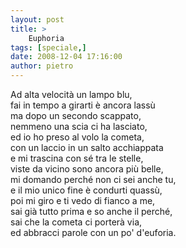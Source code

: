 ```yaml
---
layout: post
title: >
    Euphoria
tags: [speciale,]
date: 2008-12-04 17:16:00
author: pietro
---
```

Ad alta velocità un lampo blu,<br/>fai in tempo a girarti è ancora lassù<br/>ma dopo un secondo scappato,<br/>nemmeno una scia ci ha lasciato,<br/>ed io ho preso al volo la cometa,<br/>con un laccio in un salto acchiappata<br/>e mi trascina con sé tra le stelle,<br/>viste da vicino sono ancora più belle,<br/>mi domando perché non ci sei anche tu,<br/>e il mio unico fine è condurti quassù,<br/>poi mi giro e ti vedo di fianco a me,<br/>sai già tutto prima e so anche il perché,<br/>sai che la cometa ci porterà via,<br/>ed abbracci parole con un po' d'euforia.
